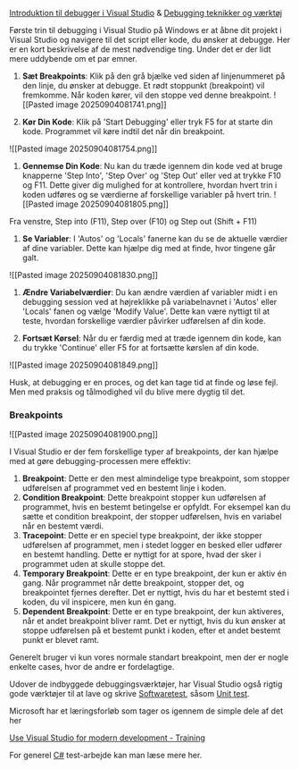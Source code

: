 [Introduktion til debugger i Visual Studio](https://learn.microsoft.com/en-us/visualstudio/debugger/debugger-feature-tour?view=vs-2022) & [Debugging teknikker og værktøj](https://learn.microsoft.com/en-us/visualstudio/debugger/write-better-code-with-visual-studio?view=vs-2022)

Første trin til debugging i Visual Studio på Windows er at åbne dit projekt i Visual Studio og navigere til det script eller kode, du ønsker at debugge. Her er en kort beskrivelse af de mest nødvendige ting. Under det er der lidt mere uddybende om et par emner.

1. **Sæt Breakpoints**: Klik på den grå bjælke ved siden af linjenummeret på den linje, du ønsker at debugge. Et rødt stoppunkt (breakpoint) vil fremkomme. Når koden kører, vil den stoppe ved denne breakpoint.
![[Pasted image 20250904081741.png]]


1. **Kør Din Kode**: Klik på 'Start Debugging' eller tryk F5 for at starte din kode. Programmet vil køre indtil det når din breakpoint.

![[Pasted image 20250904081754.png]]

1. **Gennemse Din Kode**: Nu kan du træde igennem din kode ved at bruge knapperne 'Step Into', 'Step Over' og 'Step Out' eller ved at trykke F10 og F11. Dette giver dig mulighed for at kontrollere, hvordan hvert trin i koden udføres og se værdierne af forskellige variabler på hvert trin.
![[Pasted image 20250904081805.png]]

Fra venstre, Step into (F11), Step over (F10) og Step out (Shift + F11)

1. **Se Variabler**: I 'Autos' og 'Locals' fanerne kan du se de aktuelle værdier af dine variabler. Dette kan hjælpe dig med at finde, hvor tingene går galt.

![[Pasted image 20250904081830.png]]

1. **Ændre Variabelværdier**: Du kan ændre værdien af variabler midt i en debugging session ved at højreklikke på variabelnavnet i 'Autos' eller 'Locals' fanen og vælge 'Modify Value'. Dette kan være nyttigt til at teste, hvordan forskellige værdier påvirker udførelsen af din kode.
    
2. **Fortsæt Kørsel**: Når du er færdig med at træde igennem din kode, kan du trykke 'Continue' eller F5 for at fortsætte kørslen af din kode.
    
![[Pasted image 20250904081849.png]]

Husk, at debugging er en proces, og det kan tage tid at finde og løse fejl. Men med praksis og tålmodighed vil du blive mere dygtig til det.

### Breakpoints

![[Pasted image 20250904081900.png]]

I Visual Studio er der fem forskellige typer af breakpoints, der kan hjælpe med at gøre debugging-processen mere effektiv:

1. **Breakpoint**: Dette er den mest almindelige type breakpoint, som stopper udførelsen af programmet ved en bestemt linje i koden.
2. **Condition Breakpoint**: Dette breakpoint stopper kun udførelsen af programmet, hvis en bestemt betingelse er opfyldt. For eksempel kan du sætte et condition breakpoint, der stopper udførelsen, hvis en variabel når en bestemt værdi.
3. **Tracepoint**: Dette er en speciel type breakpoint, der ikke stopper udførelsen af programmet, men i stedet logger en besked eller udfører en bestemt handling. Dette er nyttigt for at spore, hvad der sker i programmet uden at skulle stoppe det.
4. **Temporary Breakpoint**: Dette er en type breakpoint, der kun er aktiv én gang. Når programmet når dette breakpoint, stopper det, og breakpointet fjernes derefter. Det er nyttigt, hvis du har et bestemt sted i koden, du vil inspicere, men kun én gang.
5. **Dependent Breakpoint**: Dette er en type breakpoint, der kun aktiveres, når et andet breakpoint bliver ramt. Det er nyttigt, hvis du kun ønsker at stoppe udførelsen på et bestemt punkt i koden, efter et andet bestemt punkt er blevet ramt.

Generelt bruger vi kun vores normale standart breakpoint, men der er nogle enkelte cases, hvor de andre er fordelagtige.

Udover de indbyggede debuggingsværktøjer, har Visual Studio også rigtig gode værktøjer til at lave og skrive [Softwaretest](https://www.notion.so/Softwaretest-8e572827d9324fde873bf80b1bdda576?pvs=21), såsom [Unit test](https://www.notion.so/Unit-test-2aee29801191448c84a6dfb3d6530692?pvs=21).

Microsoft har et læringsforløb som tager os igennem de simple dele af det her

[Use Visual Studio for modern development - Training](https://learn.microsoft.com/en-us/training/paths/visual-studio/)

For generel [C#](https://www.notion.so/C-4d5aef4beeb74ec58eaa41bcc66c955c?pvs=21) test-arbejde kan man læse mere her.